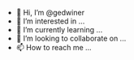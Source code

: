 - 👋 Hi, I’m @gedwiner
- 👀 I’m interested in ...
- 🌱 I’m currently learning ...
- 💞️ I’m looking to collaborate on ...
- 📫 How to reach me ...

<!---
gedwiner/gedwiner is a ✨ special ✨ repository because its `README.md` (this file) appears on your GitHub profile.
You can click the Preview link to take a look at your changes.
--->

